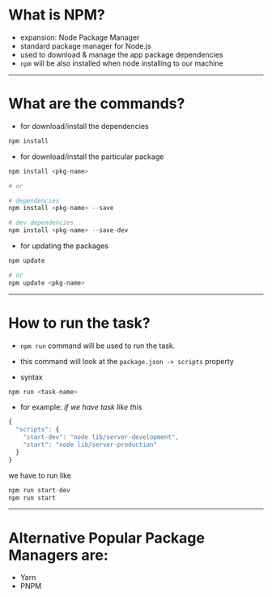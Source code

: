 # What is NPM?

- expansion: Node Package Manager
- standard package manager for Node.js
- used to download & manage the app package dependencies
- `npm` will be also installed when node installing to our machine

---

# What are the commands?

- for download/install the dependencies

```s
npm install
```

- for download/install the particular package

```s
npm install <pkg-name>

# or

# dependencies
npm install <pkg-name> --save

# dev dependencies
npm install <pkg-name> --save-dev
```

- for updating the packages

```s
npm update

# or
npm update <pkg-name>
```

---

# How to run the task?

- `npm run` command will be used to run the task.
- this command will look at the `package.json -> scripts` property

- syntax

```s
npm run <task-name>
```

- for example: _if we have task like this_

```js
{
  "scripts": {
    "start-dev": "node lib/server-development",
    "start": "node lib/server-production"
  }
}
```

we have to run like

```s
npm run start-dev
npm run start
```

---

# Alternative Popular Package Managers are:

- Yarn
- PNPM
